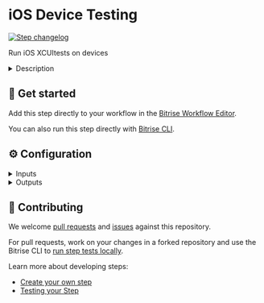 # iOS Device Testing

[![Step changelog](https://shields.io/github/v/release/bitrise-steplib/steps-virtual-device-testing-for-ios?include_prereleases&label=changelog&color=blueviolet)](https://github.com/bitrise-steplib/steps-virtual-device-testing-for-ios/releases)

Run iOS XCUItests on devices

<details>
<summary>Description</summary>

Run iOS XCUItests on physical devices with Google's Firebase Test Lab. You do not have to set up and register your own devices and you don't need your own Firebase account.

We'll go over the most important configuration information for the Step. For more information, check out our [detailed guide](https://devcenter.bitrise.io/en/testing/device-testing-for-ios.html).

### Configuring the Step 

To use the Step, you need to build an IPA file with Xcode's `build-for-testing` action. You can use our dedicated Step:

1. Add the **Xcode Build for testing for iOS** Step to your Workflow. 

   The Step exports a .zip file that contains your test directory (by default, it’s `Debug-iphoneos`) and the xctestrun file.
1. Add the **iOS Device Testing** Step to the Workflow.
1. In the **Test devices** input field, specify the devices on which you want to test the app.
1. Optionally, you can set a test timeout and configure file download in the **Debug** input group. The path to the downloaded files will be exported as an Environment Variable and it can be used by subsequent Steps. 
1. Make sure you have the **Deploy to Bitrise.io** Step in your Workflow, with version 1.4.1 or newer. With the older versions of the Step, you won’t be able to check your results on the Test Reports page!

Please note you should not change the value of the **API token** and the **Test API's base URL** input. 

### Troubleshooting 

If you get the **Build already exists** error, it is because you have more than one instance of the Step in your Workflow. This doesn't work as Bitrise sends the build slug to Firebase and having the Step more than once in the same Workflow results in sending the same build slug multiple times. 

### Useful links 

[Device testing for iOS](https://devcenter.bitrise.io/en/testing/device-testing-for-ios.html)

### Related Steps 

[Xcode Build for testing for iOS](https://www.bitrise.io/integrations/steps/xcode-build-for-test)
[Xcode Test for iOS](https://www.bitrise.io/integrations/steps/xcode-test)
</details>

## 🧩 Get started

Add this step directly to your workflow in the [Bitrise Workflow Editor](https://devcenter.bitrise.io/steps-and-workflows/steps-and-workflows-index/).

You can also run this step directly with [Bitrise CLI](https://github.com/bitrise-io/bitrise).

## ⚙️ Configuration

<details>
<summary>Inputs</summary>

| Key | Description | Flags | Default |
| --- | --- | --- | --- |
| `zip_path` | Open finder, and navigate to the directory you designated for Derived Data output. Open the folder for your project, then the Build/Products folders inside it. You should see a folder Debug-iphoneos and PROJECT_NAME_iphoneos_DEVELOPMENT_TARGET-arm64.xctestrun. Select them both, then right-click on one of them and select Compress 2 items.  | required | `$BITRISE_TEST_BUNDLE_ZIP_PATH` |
| `test_devices` | Format: One device configuration per line and the parameters are separated with `,` in the order of: `deviceID,version,language,orientation` For example: `iphone8,14.7,en,portrait` `iphone8,14.7,en,landscape` Available devices and its versions: ``` ┌─────────────┬────────────────────────┬────────────────┬─────────┐ │   MODEL_ID  │          NAME          │ OS_VERSION_IDS │   TAGS  │ ├─────────────┼────────────────────────┼────────────────┼─────────┤ │ ipad10      │ iPad (10th generation) │ 16.6           │         │ │ iphone11pro │ iPhone 11 Pro          │ 14.7,16.6      │         │ │ iphone12pro │ iPhone 12 Pro          │ 14.8           │         │ │ iphone13pro │ iPhone 13 Pro          │ 15.7,16.6      │ default │ │ iphone14pro │ iPhone 14 Pro          │ 16.6           │         │ │ iphone8     │ iPhone 8               │ 14.7,15.7,16.6 │         │ └─────────────┴────────────────────────┴────────────────┴─────────┘ ```  Device and OS Capacity: ``` ┌─────────────┬────────────────────────┬───────────────┬─────────────────┐ │   MODEL_ID  │       MODEL_NAME       │ OS_VERSION_ID │ DEVICE_CAPACITY │ ├─────────────┼────────────────────────┼───────────────┼─────────────────┤ │ ipad10      │ iPad (10th generation) │ 16.6          │ Medium          │ │ iphone11pro │ iPhone 11 Pro          │ 14.7          │ Medium          │ │ iphone11pro │ iPhone 11 Pro          │ 16.6          │ High            │ │ iphone12pro │ iPhone 12 Pro          │ 14.8          │ Medium          │ │ iphone13pro │ iPhone 13 Pro          │ 15.7          │ High            │ │ iphone13pro │ iPhone 13 Pro          │ 16.6          │ High            │ │ iphone14pro │ iPhone 14 Pro          │ 16.6          │ High            │ │ iphone8     │ iPhone 8               │ 14.7          │ Medium          │ │ iphone8     │ iPhone 8               │ 15.7          │ High            │ │ iphone8     │ iPhone 8               │ 16.6          │ High            │ └─────────────┴────────────────────────┴───────────────┴─────────────────┘ ```  | required | `iphone8,14.7,en,portrait` |
| `test_timeout` | Max time a test execution is allowed to run before it is automatically canceled. The default value is 900 (15 min).  Duration in seconds with up to nine fractional digits. Example: "3.5".  |  | `900` |
| `download_test_results` | If this input is set to `true` all files generated in the test run will be downloaded. Otherwise, no any file will be downloaded.  | required | `false` |
| `api_base_url` | The URL where test API is accessible.  | required | `https://vdt.bitrise.io/test` |
| `api_token` | The token required to authenticate with the API.  | required, sensitive | `$ADDON_VDTESTING_API_TOKEN` |
</details>

<details>
<summary>Outputs</summary>

| Environment Variable | Description |
| --- | --- |
| `VDTESTING_DOWNLOADED_FILES_DIR` | The directory containing the downloaded files if you have set `download_test_results` inputs above. |
</details>

## 🙋 Contributing

We welcome [pull requests](https://github.com/bitrise-steplib/steps-virtual-device-testing-for-ios/pulls) and [issues](https://github.com/bitrise-steplib/steps-virtual-device-testing-for-ios/issues) against this repository.

For pull requests, work on your changes in a forked repository and use the Bitrise CLI to [run step tests locally](https://devcenter.bitrise.io/bitrise-cli/run-your-first-build/).

Learn more about developing steps:

- [Create your own step](https://devcenter.bitrise.io/contributors/create-your-own-step/)
- [Testing your Step](https://devcenter.bitrise.io/contributors/testing-and-versioning-your-steps/)
